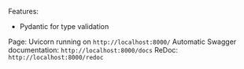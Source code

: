 
Features:
* Pydantic for type validation

Page: Uvicorn running on `http://localhost:8000/`
Automatic Swagger documentation: `http://localhost:8000/docs`
ReDoc: `http://localhost:8000/redoc`
